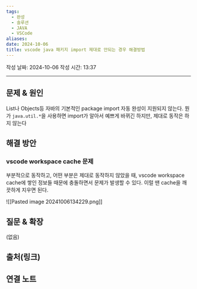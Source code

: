 ```yaml
---
tags:
  - 완성
  - 솔루션
  - JAVA
  - VSCode
aliases: 
date: 2024-10-06
title: vscode java 패키지 import 제대로 안되는 경우 해결방법
---
```

작성 날짜: 2024-10-06
작성 시간: 13:37


----

## 문제 & 원인

List나 Objects등 자바의 기본적인 package import 자동 완성이 지원되지 않는다. 뭔가 `java.util.*`을 사용하면 import가 알아서 예쁘게 바뀌긴 하지만, 제대로 동작은 하지 않는다

## 해결 방안

### vscode workspace cache 문제

부분적으로 동작하고, 어떤 부분은 제대로 동작하지 않았을 때, vscode workspace cache에 쌓인 정보들 때문에 충돌하면서 문제가 발생할 수 있다. 이럴 땐 cache을 깨끗하게 지우면 된다.

![[Pasted image 20241006134229.png]]


## 질문 & 확장

(없음)

## 출처(링크)


## 연결 노트
